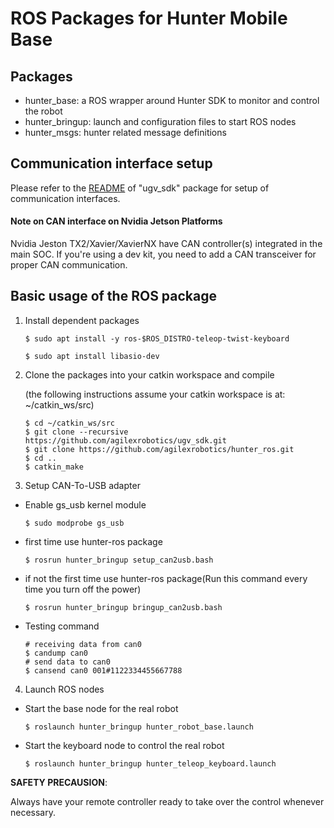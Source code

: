 # ROS Packages for Hunter Mobile Base

## Packages

* hunter_base: a ROS wrapper around Hunter SDK to monitor and control the robot
* hunter_bringup: launch and configuration files to start ROS nodes 
* hunter_msgs: hunter related message definitions

## Communication interface setup

Please refer to the [README](https://github.com/westonrobot/ugv_sdk#hardware-interface) of "ugv_sdk" package for setup of communication interfaces.

#### Note on CAN interface on Nvidia Jetson Platforms

Nvidia Jeston TX2/Xavier/XavierNX have CAN controller(s) integrated in the main SOC. If you're using a dev kit, you need to add a CAN transceiver for proper CAN communication. 

## Basic usage of the ROS package

1. Install dependent packages

    ```
    $ sudo apt install -y ros-$ROS_DISTRO-teleop-twist-keyboard
    ```
    ```
    $ sudo apt install libasio-dev
    ```
    
2. Clone the packages into your catkin workspace and compile

    (the following instructions assume your catkin workspace is at: ~/catkin_ws/src)

    ```
    $ cd ~/catkin_ws/src
    $ git clone --recursive https://github.com/agilexrobotics/ugv_sdk.git
    $ git clone https://github.com/agilexrobotics/hunter_ros.git
	$ cd ..
	$ catkin_make
	```
    
3. Setup CAN-To-USB adapter

* Enable gs_usb kernel module
    ```
    $ sudo modprobe gs_usb
    ```
    
* first time use hunter-ros package
   ```
   $ rosrun hunter_bringup setup_can2usb.bash
   ```
   
* if not the first time use hunter-ros package(Run this command every time you turn off the power) 
   ```
   $ rosrun hunter_bringup bringup_can2usb.bash
   ```
   
* Testing command
    ```
    # receiving data from can0
    $ candump can0
    # send data to can0
    $ cansend can0 001#1122334455667788
    ```

4. Launch ROS nodes

* Start the base node for the real robot

    ```
    $ roslaunch hunter_bringup hunter_robot_base.launch
    ```
* Start the keyboard node to control the real robot

    ```
    $ roslaunch hunter_bringup hunter_teleop_keyboard.launch
    ```
    

**SAFETY PRECAUSION**: 

Always have your remote controller ready to take over the control whenever necessary. 
